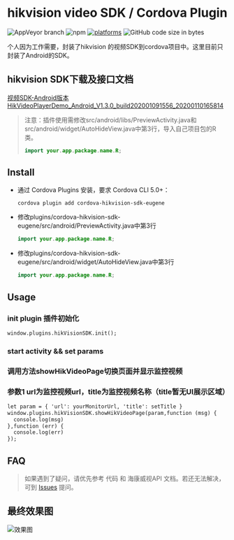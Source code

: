 # hikvision video SDK / Cordova Plugin

![AppVeyor branch](https://img.shields.io/appveyor/ci/Eugene2799/eugene-cordova-hikvision-sdk/master)
![npm](https://img.shields.io/npm/v/cordova-hikvision-sdk-eugene)
[![platforms](https://img.shields.io/badge/platforms-Android-lightgrey)](https://github.com/Eugene2799/eugene-cordova-hikvision-sdk)
![GitHub code size in bytes](https://img.shields.io/github/languages/code-size/Eugene2799/eugene-cordova-hikvision-sdk)

个人因为工作需要，封装了hikvision 的视频SDK到cordova项目中。这里目前只封装了Android的SDK。

## hikvision SDK下载及接口文档

[视频SDK-Android版本HikVideoPlayerDemo_Android_V1.3.0_build202001091556_20200110165814](https://open.hikvision.com/download/5c67f1e2f05948198c909700?type=10)

>注意：插件使用需修改src/android/libs/PreviewActivity.java和src/android/widget/AutoHideView.java中第3行，导入自己项目包的R类。
>```java
>import your.app.package.name.R;
>```

## Install

- 通过 Cordova Plugins 安装，要求 Cordova CLI 5.0+：

  ```shell
  cordova plugin add cordova-hikvision-sdk-eugene
  ```
  
- 修改plugins/cordova-hikvision-sdk-eugene/src/android/PreviewActivity.java中第3行
  ```java
  import your.app.package.name.R;
  ```

- 修改plugins/cordova-hikvision-sdk-eugene/src/android/widget/AutoHideView.java中第3行
  ```java
  import your.app.package.name.R;
  ```
  
## Usage
### init plugin 插件初始化
   ```html
   window.plugins.hikVisionSDK.init();
   ```
### start activity && set params
### 调用方法showHikVideoPage切换页面并显示监控视频
### 参数1 url为监控视频url，title为监控视频名称（title暂无UI展示区域）

```html
let param = { 'url': yourMonitorUrl, 'title': setTitle }
window.plugins.hikVisionSDK.showHikVideoPage(param,function (msg) {
  console.log(msg)
},function (err) {
  console.log(err)
});
```

## FAQ
> 如果遇到了疑问，请优先参考 代码 和 海康威视API 文档。若还无法解决，可到 [Issues](https://github.com/Eugene2799/eugene-cordova-hikvision-sdk/issues) 提问。

## 最终效果图

![效果图](http://qiniublog.whitedolphin.top/20200213211151.jpg)
